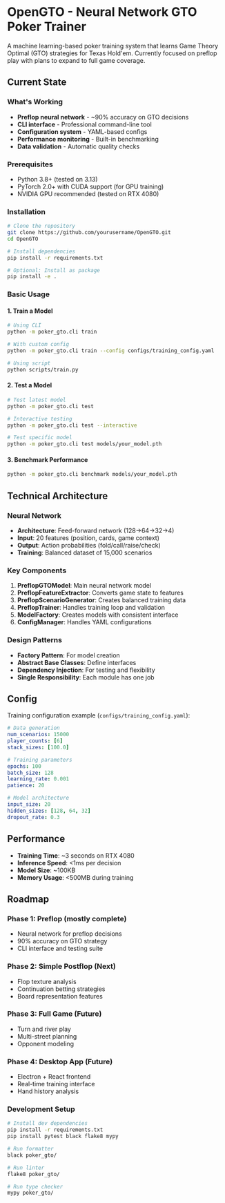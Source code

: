 # OpenGTO - Neural Network GTO Poker Trainer

A machine learning-based poker training system that learns Game Theory Optimal (GTO) strategies for Texas Hold'em. Currently focused on preflop play with plans to expand to full game coverage.

## Current State

### What's Working
- **Preflop neural network** - ~90% accuracy on GTO decisions
- **CLI interface** - Professional command-line tool
- **Configuration system** - YAML-based configs
- **Performance monitoring** - Built-in benchmarking
- **Data validation** - Automatic quality checks

### Prerequisites
- Python 3.8+ (tested on 3.13)
- PyTorch 2.0+ with CUDA support (for GPU training)
- NVIDIA GPU recommended (tested on RTX 4080)

### Installation
```bash
# Clone the repository
git clone https://github.com/yourusername/OpenGTO.git
cd OpenGTO

# Install dependencies
pip install -r requirements.txt

# Optional: Install as package
pip install -e .
```

### Basic Usage

#### 1. Train a Model
```bash
# Using CLI
python -m poker_gto.cli train

# With custom config
python -m poker_gto.cli train --config configs/training_config.yaml

# Using script
python scripts/train.py
```

#### 2. Test a Model
```bash
# Test latest model
python -m poker_gto.cli test

# Interactive testing
python -m poker_gto.cli test --interactive

# Test specific model
python -m poker_gto.cli test models/your_model.pth
```

#### 3. Benchmark Performance
```bash
python -m poker_gto.cli benchmark models/your_model.pth
```

## Technical Architecture

### Neural Network
- **Architecture**: Feed-forward network (128→64→32→4)
- **Input**: 20 features (position, cards, game context)
- **Output**: Action probabilities (fold/call/raise/check)
- **Training**: Balanced dataset of 15,000 scenarios

### Key Components
1. **PreflopGTOModel**: Main neural network model
2. **PreflopFeatureExtractor**: Converts game state to features
3. **PreflopScenarioGenerator**: Creates balanced training data
4. **PreflopTrainer**: Handles training loop and validation
5. **ModelFactory**: Creates models with consistent interface
6. **ConfigManager**: Handles YAML configurations

### Design Patterns
- **Factory Pattern**: For model creation
- **Abstract Base Classes**: Define interfaces
- **Dependency Injection**: For testing and flexibility
- **Single Responsibility**: Each module has one job

## Config

Training configuration example (`configs/training_config.yaml`):
```yaml
# Data generation
num_scenarios: 15000
player_counts: [6]
stack_sizes: [100.0]

# Training parameters
epochs: 100
batch_size: 128
learning_rate: 0.001
patience: 20

# Model architecture
input_size: 20
hidden_sizes: [128, 64, 32]
dropout_rate: 0.3
```

## Performance

- **Training Time**: ~3 seconds on RTX 4080
- **Inference Speed**: <1ms per decision
- **Model Size**: ~100KB
- **Memory Usage**: <500MB during training

## Roadmap

### Phase 1: Preflop (mostly complete)
- Neural network for preflop decisions
- 90% accuracy on GTO strategy
- CLI interface and testing suite

### Phase 2: Simple Postflop (Next)
- Flop texture analysis
- Continuation betting strategies
- Board representation features

### Phase 3: Full Game (Future)
- Turn and river play
- Multi-street planning
- Opponent modeling

### Phase 4: Desktop App (Future)
- Electron + React frontend
- Real-time training interface
- Hand history analysis

### Development Setup
```bash
# Install dev dependencies
pip install -r requirements.txt
pip install pytest black flake8 mypy

# Run formatter
black poker_gto/

# Run linter
flake8 poker_gto/

# Run type checker
mypy poker_gto/
```
